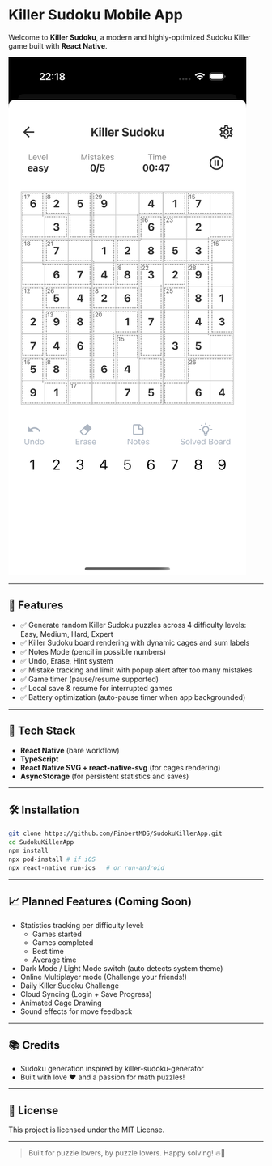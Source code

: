 # Killer Sudoku Mobile App

Welcome to **Killer Sudoku**, a modern and highly-optimized Sudoku Killer game built with **React Native**.

![sudoku-screenshot](screenshots/sudoku-screenshot.png)

---

## 🎯 Features

- ✅ Generate random Killer Sudoku puzzles across 4 difficulty levels: Easy, Medium, Hard, Expert
- ✅ Killer Sudoku board rendering with dynamic cages and sum labels
- ✅ Notes Mode (pencil in possible numbers)
- ✅ Undo, Erase, Hint system
- ✅ Mistake tracking and limit with popup alert after too many mistakes
- ✅ Game timer (pause/resume supported)
- ✅ Local save & resume for interrupted games
- ✅ Battery optimization (auto-pause timer when app backgrounded)

---

## 🚀 Tech Stack

- **React Native** (bare workflow)
- **TypeScript**
- **React Native SVG + react-native-svg** (for cages rendering)
- **AsyncStorage** (for persistent statistics and saves)

---

## 🛠 Installation

```bash
git clone https://github.com/FinbertMDS/SudokuKillerApp.git
cd SudokuKillerApp
npm install
npx pod-install # if iOS
npx react-native run-ios   # or run-android
```

---

## 📈 Planned Features (Coming Soon)

- Statistics tracking per difficulty level:
  - Games started
  - Games completed
  - Best time
  - Average time
- Dark Mode / Light Mode switch (auto detects system theme)
- Online Multiplayer mode (Challenge your friends!)
- Daily Killer Sudoku Challenge
- Cloud Syncing (Login + Save Progress)
- Animated Cage Drawing
- Sound effects for move feedback

---

## 📚 Credits

- Sudoku generation inspired by killer-sudoku-generator
- Built with love ❤️ and a passion for math puzzles!

---

## 📜 License

This project is licensed under the MIT License.

---

> Built for puzzle lovers, by puzzle lovers. Happy solving! 🔥🧠
